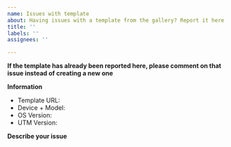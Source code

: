 ```yaml
---
name: Issues with template
about: Having issues with a template from the gallery? Report it here
title: ''
labels: ''
assignees: ''

---
```


**If the template has already been reported here, please comment on that issue instead of creating a new one**

**Information**
* Template URL: 
* Device + Model: 
* OS Version: 
* UTM Version: 

**Describe your issue**
